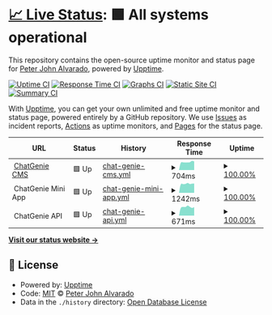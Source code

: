 # [📈 Live Status](https://redjoker011.github.io/cg-upptime-monitoring): <!--live status--> **🟩 All systems operational**

This repository contains the open-source uptime monitor and status page for [Peter John Alvarado](https://redjoker011.github.io/cg-upptime-monitoring), powered by [Upptime](https://github.com/upptime/upptime).

[![Uptime CI](https://github.com/koj-co/upptime/workflows/Uptime%20CI/badge.svg)](https://github.com/koj-co/upptime/actions?query=workflow%3A%22Uptime+CI%22)
[![Response Time CI](https://github.com/koj-co/upptime/workflows/Response%20Time%20CI/badge.svg)](https://github.com/koj-co/upptime/actions?query=workflow%3A%22Response+Time+CI%22)
[![Graphs CI](https://github.com/koj-co/upptime/workflows/Graphs%20CI/badge.svg)](https://github.com/koj-co/upptime/actions?query=workflow%3A%22Graphs+CI%22)
[![Static Site CI](https://github.com/koj-co/upptime/workflows/Static%20Site%20CI/badge.svg)](https://github.com/koj-co/upptime/actions?query=workflow%3A%22Static+Site+CI%22)
[![Summary CI](https://github.com/koj-co/upptime/workflows/Summary%20CI/badge.svg)](https://github.com/koj-co/upptime/actions?query=workflow%3A%22Summary+CI%22)

With [Upptime](https://upptime.js.org), you can get your own unlimited and free uptime monitor and status page, powered entirely by a GitHub repository. We use [Issues](https://github.com/redjoker011/cg-upptime-monitoring/issues) as incident reports, [Actions](https://github.com/redjoker011/cg-upptime-monitoring/actions) as uptime monitors, and [Pages](https://redjoker011.github.io/cg-upptime-monitoring) for the status page.

<!--start: status pages-->
<!-- This summary is generated by Upptime (https://github.com/upptime/upptime) -->
<!-- Do not edit this manually, your changes will be overwritten -->
<!-- prettier-ignore -->
| URL | Status | History | Response Time | Uptime |
| --- | ------ | ------- | ------------- | ------ |
| <img alt="" src="https://favicons.githubusercontent.com/www.chatgenie.ph" height="13"> [ChatGenie CMS](https://www.chatgenie.ph) | 🟩 Up | [chat-genie-cms.yml](https://github.com/redjoker011/cg-upptime-monitoring/commits/HEAD/history/chat-genie-cms.yml) | <details><summary><img alt="Response time graph" src="./graphs/chat-genie-cms/response-time-week.png" height="20"> 704ms</summary><br><a href="https://redjoker011.github.io/cg-upptime-monitoring/history/chat-genie-cms"><img alt="Response time 687" src="https://img.shields.io/endpoint?url=https%3A%2F%2Fraw.githubusercontent.com%2Fredjoker011%2Fcg-upptime-monitoring%2FHEAD%2Fapi%2Fchat-genie-cms%2Fresponse-time.json"></a><br><a href="https://redjoker011.github.io/cg-upptime-monitoring/history/chat-genie-cms"><img alt="24-hour response time 752" src="https://img.shields.io/endpoint?url=https%3A%2F%2Fraw.githubusercontent.com%2Fredjoker011%2Fcg-upptime-monitoring%2FHEAD%2Fapi%2Fchat-genie-cms%2Fresponse-time-day.json"></a><br><a href="https://redjoker011.github.io/cg-upptime-monitoring/history/chat-genie-cms"><img alt="7-day response time 704" src="https://img.shields.io/endpoint?url=https%3A%2F%2Fraw.githubusercontent.com%2Fredjoker011%2Fcg-upptime-monitoring%2FHEAD%2Fapi%2Fchat-genie-cms%2Fresponse-time-week.json"></a><br><a href="https://redjoker011.github.io/cg-upptime-monitoring/history/chat-genie-cms"><img alt="30-day response time 691" src="https://img.shields.io/endpoint?url=https%3A%2F%2Fraw.githubusercontent.com%2Fredjoker011%2Fcg-upptime-monitoring%2FHEAD%2Fapi%2Fchat-genie-cms%2Fresponse-time-month.json"></a><br><a href="https://redjoker011.github.io/cg-upptime-monitoring/history/chat-genie-cms"><img alt="1-year response time 687" src="https://img.shields.io/endpoint?url=https%3A%2F%2Fraw.githubusercontent.com%2Fredjoker011%2Fcg-upptime-monitoring%2FHEAD%2Fapi%2Fchat-genie-cms%2Fresponse-time-year.json"></a></details> | <details><summary><a href="https://redjoker011.github.io/cg-upptime-monitoring/history/chat-genie-cms">100.00%</a></summary><a href="https://redjoker011.github.io/cg-upptime-monitoring/history/chat-genie-cms"><img alt="All-time uptime 99.89%" src="https://img.shields.io/endpoint?url=https%3A%2F%2Fraw.githubusercontent.com%2Fredjoker011%2Fcg-upptime-monitoring%2FHEAD%2Fapi%2Fchat-genie-cms%2Fuptime.json"></a><br><a href="https://redjoker011.github.io/cg-upptime-monitoring/history/chat-genie-cms"><img alt="24-hour uptime 100.00%" src="https://img.shields.io/endpoint?url=https%3A%2F%2Fraw.githubusercontent.com%2Fredjoker011%2Fcg-upptime-monitoring%2FHEAD%2Fapi%2Fchat-genie-cms%2Fuptime-day.json"></a><br><a href="https://redjoker011.github.io/cg-upptime-monitoring/history/chat-genie-cms"><img alt="7-day uptime 100.00%" src="https://img.shields.io/endpoint?url=https%3A%2F%2Fraw.githubusercontent.com%2Fredjoker011%2Fcg-upptime-monitoring%2FHEAD%2Fapi%2Fchat-genie-cms%2Fuptime-week.json"></a><br><a href="https://redjoker011.github.io/cg-upptime-monitoring/history/chat-genie-cms"><img alt="30-day uptime 100.00%" src="https://img.shields.io/endpoint?url=https%3A%2F%2Fraw.githubusercontent.com%2Fredjoker011%2Fcg-upptime-monitoring%2FHEAD%2Fapi%2Fchat-genie-cms%2Fuptime-month.json"></a><br><a href="https://redjoker011.github.io/cg-upptime-monitoring/history/chat-genie-cms"><img alt="1-year uptime 99.89%" src="https://img.shields.io/endpoint?url=https%3A%2F%2Fraw.githubusercontent.com%2Fredjoker011%2Fcg-upptime-monitoring%2FHEAD%2Fapi%2Fchat-genie-cms%2Fuptime-year.json"></a></details>
| <img alt="" src="https://favicons.githubusercontent.com/null" height="13"> ChatGenie Mini App | 🟩 Up | [chat-genie-mini-app.yml](https://github.com/redjoker011/cg-upptime-monitoring/commits/HEAD/history/chat-genie-mini-app.yml) | <details><summary><img alt="Response time graph" src="./graphs/chat-genie-mini-app/response-time-week.png" height="20"> 1242ms</summary><br><a href="https://redjoker011.github.io/cg-upptime-monitoring/history/chat-genie-mini-app"><img alt="Response time 1298" src="https://img.shields.io/endpoint?url=https%3A%2F%2Fraw.githubusercontent.com%2Fredjoker011%2Fcg-upptime-monitoring%2FHEAD%2Fapi%2Fchat-genie-mini-app%2Fresponse-time.json"></a><br><a href="https://redjoker011.github.io/cg-upptime-monitoring/history/chat-genie-mini-app"><img alt="24-hour response time 1273" src="https://img.shields.io/endpoint?url=https%3A%2F%2Fraw.githubusercontent.com%2Fredjoker011%2Fcg-upptime-monitoring%2FHEAD%2Fapi%2Fchat-genie-mini-app%2Fresponse-time-day.json"></a><br><a href="https://redjoker011.github.io/cg-upptime-monitoring/history/chat-genie-mini-app"><img alt="7-day response time 1242" src="https://img.shields.io/endpoint?url=https%3A%2F%2Fraw.githubusercontent.com%2Fredjoker011%2Fcg-upptime-monitoring%2FHEAD%2Fapi%2Fchat-genie-mini-app%2Fresponse-time-week.json"></a><br><a href="https://redjoker011.github.io/cg-upptime-monitoring/history/chat-genie-mini-app"><img alt="30-day response time 1510" src="https://img.shields.io/endpoint?url=https%3A%2F%2Fraw.githubusercontent.com%2Fredjoker011%2Fcg-upptime-monitoring%2FHEAD%2Fapi%2Fchat-genie-mini-app%2Fresponse-time-month.json"></a><br><a href="https://redjoker011.github.io/cg-upptime-monitoring/history/chat-genie-mini-app"><img alt="1-year response time 1298" src="https://img.shields.io/endpoint?url=https%3A%2F%2Fraw.githubusercontent.com%2Fredjoker011%2Fcg-upptime-monitoring%2FHEAD%2Fapi%2Fchat-genie-mini-app%2Fresponse-time-year.json"></a></details> | <details><summary><a href="https://redjoker011.github.io/cg-upptime-monitoring/history/chat-genie-mini-app">100.00%</a></summary><a href="https://redjoker011.github.io/cg-upptime-monitoring/history/chat-genie-mini-app"><img alt="All-time uptime 99.91%" src="https://img.shields.io/endpoint?url=https%3A%2F%2Fraw.githubusercontent.com%2Fredjoker011%2Fcg-upptime-monitoring%2FHEAD%2Fapi%2Fchat-genie-mini-app%2Fuptime.json"></a><br><a href="https://redjoker011.github.io/cg-upptime-monitoring/history/chat-genie-mini-app"><img alt="24-hour uptime 100.00%" src="https://img.shields.io/endpoint?url=https%3A%2F%2Fraw.githubusercontent.com%2Fredjoker011%2Fcg-upptime-monitoring%2FHEAD%2Fapi%2Fchat-genie-mini-app%2Fuptime-day.json"></a><br><a href="https://redjoker011.github.io/cg-upptime-monitoring/history/chat-genie-mini-app"><img alt="7-day uptime 100.00%" src="https://img.shields.io/endpoint?url=https%3A%2F%2Fraw.githubusercontent.com%2Fredjoker011%2Fcg-upptime-monitoring%2FHEAD%2Fapi%2Fchat-genie-mini-app%2Fuptime-week.json"></a><br><a href="https://redjoker011.github.io/cg-upptime-monitoring/history/chat-genie-mini-app"><img alt="30-day uptime 99.80%" src="https://img.shields.io/endpoint?url=https%3A%2F%2Fraw.githubusercontent.com%2Fredjoker011%2Fcg-upptime-monitoring%2FHEAD%2Fapi%2Fchat-genie-mini-app%2Fuptime-month.json"></a><br><a href="https://redjoker011.github.io/cg-upptime-monitoring/history/chat-genie-mini-app"><img alt="1-year uptime 99.91%" src="https://img.shields.io/endpoint?url=https%3A%2F%2Fraw.githubusercontent.com%2Fredjoker011%2Fcg-upptime-monitoring%2FHEAD%2Fapi%2Fchat-genie-mini-app%2Fuptime-year.json"></a></details>
| <img alt="" src="https://favicons.githubusercontent.com/null" height="13"> ChatGenie API | 🟩 Up | [chat-genie-api.yml](https://github.com/redjoker011/cg-upptime-monitoring/commits/HEAD/history/chat-genie-api.yml) | <details><summary><img alt="Response time graph" src="./graphs/chat-genie-api/response-time-week.png" height="20"> 671ms</summary><br><a href="https://redjoker011.github.io/cg-upptime-monitoring/history/chat-genie-api"><img alt="Response time 664" src="https://img.shields.io/endpoint?url=https%3A%2F%2Fraw.githubusercontent.com%2Fredjoker011%2Fcg-upptime-monitoring%2FHEAD%2Fapi%2Fchat-genie-api%2Fresponse-time.json"></a><br><a href="https://redjoker011.github.io/cg-upptime-monitoring/history/chat-genie-api"><img alt="24-hour response time 660" src="https://img.shields.io/endpoint?url=https%3A%2F%2Fraw.githubusercontent.com%2Fredjoker011%2Fcg-upptime-monitoring%2FHEAD%2Fapi%2Fchat-genie-api%2Fresponse-time-day.json"></a><br><a href="https://redjoker011.github.io/cg-upptime-monitoring/history/chat-genie-api"><img alt="7-day response time 671" src="https://img.shields.io/endpoint?url=https%3A%2F%2Fraw.githubusercontent.com%2Fredjoker011%2Fcg-upptime-monitoring%2FHEAD%2Fapi%2Fchat-genie-api%2Fresponse-time-week.json"></a><br><a href="https://redjoker011.github.io/cg-upptime-monitoring/history/chat-genie-api"><img alt="30-day response time 677" src="https://img.shields.io/endpoint?url=https%3A%2F%2Fraw.githubusercontent.com%2Fredjoker011%2Fcg-upptime-monitoring%2FHEAD%2Fapi%2Fchat-genie-api%2Fresponse-time-month.json"></a><br><a href="https://redjoker011.github.io/cg-upptime-monitoring/history/chat-genie-api"><img alt="1-year response time 664" src="https://img.shields.io/endpoint?url=https%3A%2F%2Fraw.githubusercontent.com%2Fredjoker011%2Fcg-upptime-monitoring%2FHEAD%2Fapi%2Fchat-genie-api%2Fresponse-time-year.json"></a></details> | <details><summary><a href="https://redjoker011.github.io/cg-upptime-monitoring/history/chat-genie-api">100.00%</a></summary><a href="https://redjoker011.github.io/cg-upptime-monitoring/history/chat-genie-api"><img alt="All-time uptime 98.46%" src="https://img.shields.io/endpoint?url=https%3A%2F%2Fraw.githubusercontent.com%2Fredjoker011%2Fcg-upptime-monitoring%2FHEAD%2Fapi%2Fchat-genie-api%2Fuptime.json"></a><br><a href="https://redjoker011.github.io/cg-upptime-monitoring/history/chat-genie-api"><img alt="24-hour uptime 100.00%" src="https://img.shields.io/endpoint?url=https%3A%2F%2Fraw.githubusercontent.com%2Fredjoker011%2Fcg-upptime-monitoring%2FHEAD%2Fapi%2Fchat-genie-api%2Fuptime-day.json"></a><br><a href="https://redjoker011.github.io/cg-upptime-monitoring/history/chat-genie-api"><img alt="7-day uptime 100.00%" src="https://img.shields.io/endpoint?url=https%3A%2F%2Fraw.githubusercontent.com%2Fredjoker011%2Fcg-upptime-monitoring%2FHEAD%2Fapi%2Fchat-genie-api%2Fuptime-week.json"></a><br><a href="https://redjoker011.github.io/cg-upptime-monitoring/history/chat-genie-api"><img alt="30-day uptime 100.00%" src="https://img.shields.io/endpoint?url=https%3A%2F%2Fraw.githubusercontent.com%2Fredjoker011%2Fcg-upptime-monitoring%2FHEAD%2Fapi%2Fchat-genie-api%2Fuptime-month.json"></a><br><a href="https://redjoker011.github.io/cg-upptime-monitoring/history/chat-genie-api"><img alt="1-year uptime 98.46%" src="https://img.shields.io/endpoint?url=https%3A%2F%2Fraw.githubusercontent.com%2Fredjoker011%2Fcg-upptime-monitoring%2FHEAD%2Fapi%2Fchat-genie-api%2Fuptime-year.json"></a></details>

<!--end: status pages-->

[**Visit our status website →**](https://redjoker011.github.io/cg-upptime-monitoring)

## 📄 License

- Powered by: [Upptime](https://github.com/upptime/upptime)
- Code: [MIT](./LICENSE) © [Peter John Alvarado](https://redjoker011.github.io/cg-upptime-monitoring)
- Data in the `./history` directory: [Open Database License](https://opendatacommons.org/licenses/odbl/1-0/)
